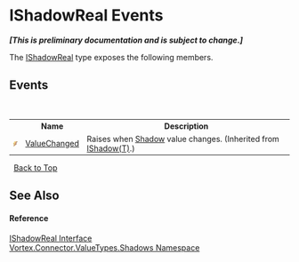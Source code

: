 # IShadowReal Events
 _**\[This is preliminary documentation and is subject to change.\]**_

The <a href="T_Vortex_Connector_ValueTypes_Shadows_IShadowReal.md">IShadowReal</a> type exposes the following members.


## Events
&nbsp;<table><tr><th></th><th>Name</th><th>Description</th></tr><tr><td>![Public event](media/pubevent.gif "Public event")</td><td><a href="E_Vortex_Connector_ValueTypes_Shadows_IShadow_1_ValueChanged.md">ValueChanged</a></td><td>
Raises when <a href="P_Vortex_Connector_ValueTypes_Shadows_IShadow_1_Shadow.md">Shadow</a> value changes.
 (Inherited from <a href="T_Vortex_Connector_ValueTypes_Shadows_IShadow_1.md">IShadow(T)</a>.)</td></tr></table>&nbsp;
<a href="#ishadowreal-events">Back to Top</a>

## See Also


#### Reference
<a href="T_Vortex_Connector_ValueTypes_Shadows_IShadowReal.md">IShadowReal Interface</a><br /><a href="N_Vortex_Connector_ValueTypes_Shadows.md">Vortex.Connector.ValueTypes.Shadows Namespace</a><br />